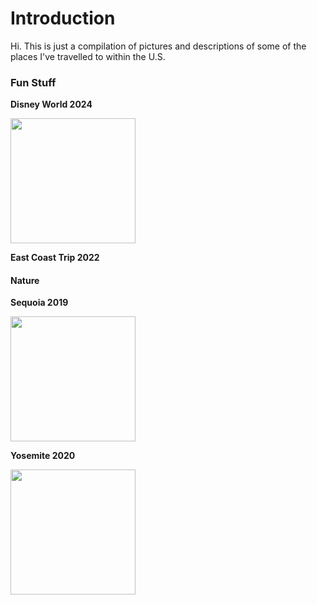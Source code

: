 <!DOCTYPE html>
<html>

<body> 
<h1> <B>Introduction</B> </h1>
<p> Hi. This is just a compilation of pictures and descriptions of some of the places I've travelled to within the U.S. </p>
 </body>

<body> 
<h3> Fun Stuff  </h3>
<p> <b> Disney World 2024 </b> </p>
  <img src= width="300" height="200">
<p> <b> East Coast Trip 2022 </b> </p>
 </body>

<body> 
<h4> <b> Nature </b> </h4>
<p> <b> Sequoia 2019 </b> </p>
  <img src= width="300" height="200">
<p> <b> Yosemite 2020 </b> </p>
  <img src= width="300" height="200">

 </body>
 
</html>

